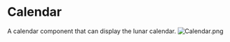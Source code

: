 # Calendar
A calendar component that can display the lunar calendar.
![Calendar.png](https://i.loli.net/2020/09/02/UtCoYuf1Sk6EKQ8.png)
